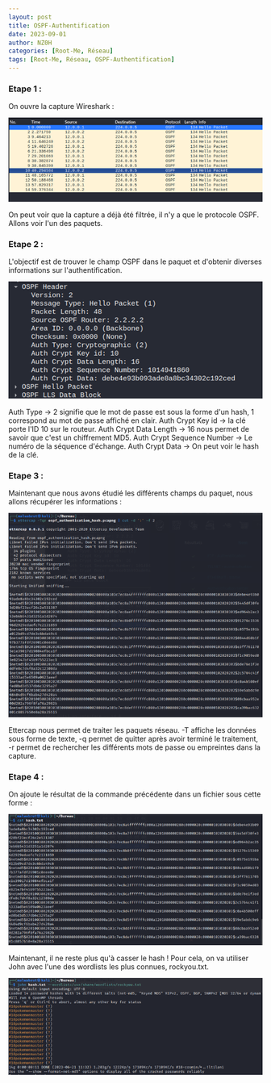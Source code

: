 ```yaml
---
layout: post
title: OSPF-Authentification
date: 2023-09-01
author: NZ0H
categories: [Root-Me, Réseau]
tags: [Root-Me, Réseau, OSPF-Authentification]
---
```


### Etape 1 :

On ouvre la capture Wireshark :

![Capture d'écran Wireshark](/assets/Images/ROOT-ME/Reseau/OSPF-Authentification/c1.png)

On peut voir que la capture a déjà été filtrée, il n'y a que le protocole OSPF. Allons voir l'un des paquets.

### Etape 2 :

L'objectif est de trouver le champ OSPF dans le paquet et d'obtenir diverses informations sur l'authentification.

![Capture d'écran informations OSPF](/assets/Images/ROOT-ME/Reseau/OSPF-Authentification/c2.png)

Auth Type -> 2 signifie que le mot de passe est sous la forme d'un hash, 1 correspond au mot de passe affiché en clair.
Auth Crypt Key id -> la clé porte l'ID 10 sur le routeur.
Auth Crypt Data Length -> 16 nous permet de savoir que c'est un chiffrement MD5.
Auth Crypt Sequence Number -> Le numéro de la séquence d'échange.
Auth Crypt Data -> On peut voir le hash de la clé.

### Etape 3 :

Maintenant que nous avons étudié les différents champs du paquet, nous allons récupérer les informations :

![Capture d'écran informations récupérées](/assets/Images/ROOT-ME/Reseau/OSPF-Authentification/c3.png)

Ettercap nous permet de traiter les paquets réseau. -T affiche les données sous forme de texte, -q permet de quitter après avoir terminé le traitement, -r permet de rechercher les différents mots de passe ou empreintes dans la capture.

### Etape 4 :

On ajoute le résultat de la commande précédente dans un fichier sous cette forme :

![Capture d'écran ajout résultat dans un fichier](/assets/Images/ROOT-ME/Reseau/OSPF-Authentification/c4.png)

Maintenant, il ne reste plus qu'à casser le hash ! Pour cela, on va utiliser John avec l'une des wordlists les plus connues, rockyou.txt.

![Capture d'écran utilisation de JTR](/assets/Images/ROOT-ME/Reseau/OSPF-Authentification/c5.png)
